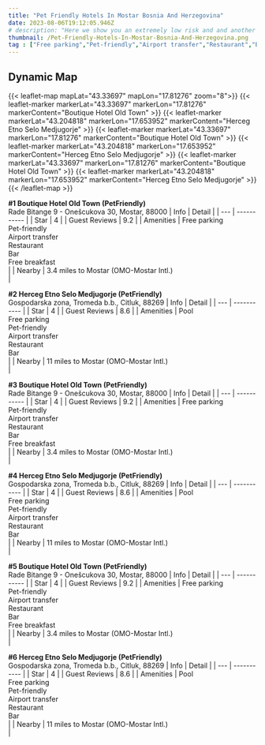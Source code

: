 ```yaml
---
title: "Pet Friendly Hotels In Mostar Bosnia And Herzegovina"
date: 2023-08-06T19:12:05.946Z
# description: "Here we show you an extremely low risk and and another medium risk approach to earn passive income "
thumbnail: /Pet-Friendly-Hotels-In-Mostar-Bosnia-And-Herzegovina.png
tag : ["Free parking","Pet-friendly","Airport transfer","Restaurant","Bar","Free breakfast","Pool"]
---
```


## Dynamic Map
{{< leaflet-map  mapLat="43.33697" mapLon="17.81276" zoom="8">}}
    {{< leaflet-marker markerLat="43.33697" markerLon="17.81276" markerContent="Boutique Hotel Old Town" >}}
    {{< leaflet-marker markerLat="43.204818" markerLon="17.653952" markerContent="Herceg Etno Selo Medjugorje" >}}
    {{< leaflet-marker markerLat="43.33697" markerLon="17.81276" markerContent="Boutique Hotel Old Town" >}}
    {{< leaflet-marker markerLat="43.204818" markerLon="17.653952" markerContent="Herceg Etno Selo Medjugorje" >}}
    {{< leaflet-marker markerLat="43.33697" markerLon="17.81276" markerContent="Boutique Hotel Old Town" >}}
    {{< leaflet-marker markerLat="43.204818" markerLon="17.653952" markerContent="Herceg Etno Selo Medjugorje" >}}
{{< /leaflet-map >}}


**#1 Boutique Hotel Old Town (PetFriendly)**<br>Rade Bitange 9 - Onešcukova 30, Mostar, 88000
| Info | Detail |
| --- | ----------- |
| Star | 4 |
| Guest Reviews | 9.2 |
| Amenities | Free parking<br>Pet-friendly<br>Airport transfer<br>Restaurant<br>Bar<br>Free breakfast<br> |
| Nearby | 3.4 miles to Mostar (OMO-Mostar Intl.)<br> |

**#2 Herceg Etno Selo Medjugorje (PetFriendly)**<br>Gospodarska zona, Tromeda b.b., Citluk, 88269
| Info | Detail |
| --- | ----------- |
| Star | 4 |
| Guest Reviews | 8.6 |
| Amenities | Pool<br>Free parking<br>Pet-friendly<br>Airport transfer<br>Restaurant<br>Bar<br> |
| Nearby | 11 miles to Mostar (OMO-Mostar Intl.)<br> |

**#3 Boutique Hotel Old Town (PetFriendly)**<br>Rade Bitange 9 - Onešcukova 30, Mostar, 88000
| Info | Detail |
| --- | ----------- |
| Star | 4 |
| Guest Reviews | 9.2 |
| Amenities | Free parking<br>Pet-friendly<br>Airport transfer<br>Restaurant<br>Bar<br>Free breakfast<br> |
| Nearby | 3.4 miles to Mostar (OMO-Mostar Intl.)<br> |

**#4 Herceg Etno Selo Medjugorje (PetFriendly)**<br>Gospodarska zona, Tromeda b.b., Citluk, 88269
| Info | Detail |
| --- | ----------- |
| Star | 4 |
| Guest Reviews | 8.6 |
| Amenities | Pool<br>Free parking<br>Pet-friendly<br>Airport transfer<br>Restaurant<br>Bar<br> |
| Nearby | 11 miles to Mostar (OMO-Mostar Intl.)<br> |

**#5 Boutique Hotel Old Town (PetFriendly)**<br>Rade Bitange 9 - Onešcukova 30, Mostar, 88000
| Info | Detail |
| --- | ----------- |
| Star | 4 |
| Guest Reviews | 9.2 |
| Amenities | Free parking<br>Pet-friendly<br>Airport transfer<br>Restaurant<br>Bar<br>Free breakfast<br> |
| Nearby | 3.4 miles to Mostar (OMO-Mostar Intl.)<br> |

**#6 Herceg Etno Selo Medjugorje (PetFriendly)**<br>Gospodarska zona, Tromeda b.b., Citluk, 88269
| Info | Detail |
| --- | ----------- |
| Star | 4 |
| Guest Reviews | 8.6 |
| Amenities | Pool<br>Free parking<br>Pet-friendly<br>Airport transfer<br>Restaurant<br>Bar<br> |
| Nearby | 11 miles to Mostar (OMO-Mostar Intl.)<br> |

